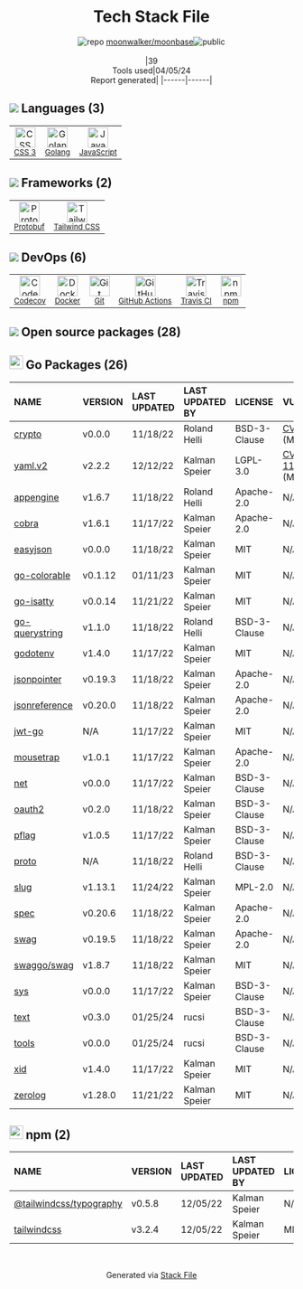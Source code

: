 <!--
&lt;--- Readme.md Snippet without images Start ---&gt;
## Tech Stack
moonwalker/moonbase is built on the following main stack:

- [Golang](http://golang.org/) – Languages
- [JavaScript](https://developer.mozilla.org/en-US/docs/Web/JavaScript) – Languages
- [Protobuf](https://developers.google.com/protocol-buffers/) – Serialization Frameworks
- [Tailwind CSS](https://tailwindcss.com) – Front-End Frameworks
- [Codecov](https://codecov.io/) – Code Coverage
- [Docker](https://www.docker.com/) – Virtual Machine Platforms & Containers
- [GitHub Actions](https://github.com/features/actions) – Continuous Integration
- [Travis CI](http://travis-ci.com/) – Continuous Integration

Full tech stack [here](/techstack.md)

&lt;--- Readme.md Snippet without images End ---&gt;

&lt;--- Readme.md Snippet with images Start ---&gt;
## Tech Stack
moonwalker/moonbase is built on the following main stack:

- <img width='25' height='25' src='https://img.stackshare.io/service/1005/O6AczwfV_400x400.png' alt='Golang'/> [Golang](http://golang.org/) – Languages
- <img width='25' height='25' src='https://img.stackshare.io/service/1209/javascript.jpeg' alt='JavaScript'/> [JavaScript](https://developer.mozilla.org/en-US/docs/Web/JavaScript) – Languages
- <img width='25' height='25' src='https://img.stackshare.io/service/4393/ma2jqJKH_400x400.png' alt='Protobuf'/> [Protobuf](https://developers.google.com/protocol-buffers/) – Serialization Frameworks
- <img width='25' height='25' src='https://img.stackshare.io/service/8158/default_660b7c41c3ba489cb581eec89c04655404258c19.png' alt='Tailwind CSS'/> [Tailwind CSS](https://tailwindcss.com) – Front-End Frameworks
- <img width='25' height='25' src='https://img.stackshare.io/service/2673/Codecov_Mark_Circle_Pink.png' alt='Codecov'/> [Codecov](https://codecov.io/) – Code Coverage
- <img width='25' height='25' src='https://img.stackshare.io/service/586/n4u37v9t_400x400.png' alt='Docker'/> [Docker](https://www.docker.com/) – Virtual Machine Platforms & Containers
- <img width='25' height='25' src='https://img.stackshare.io/service/11563/actions.png' alt='GitHub Actions'/> [GitHub Actions](https://github.com/features/actions) – Continuous Integration
- <img width='25' height='25' src='https://img.stackshare.io/service/460/Lu6cGu0z_400x400.png' alt='Travis CI'/> [Travis CI](http://travis-ci.com/) – Continuous Integration

Full tech stack [here](/techstack.md)

&lt;--- Readme.md Snippet with images End ---&gt;
-->
<div align="center">

# Tech Stack File
![](https://img.stackshare.io/repo.svg "repo") [moonwalker/moonbase](https://github.com/moonwalker/moonbase)![](https://img.stackshare.io/public_badge.svg "public")
<br/><br/>
|39<br/>Tools used|04/05/24 <br/>Report generated|
|------|------|
</div>

## <img src='https://img.stackshare.io/languages.svg'/> Languages (3)
<table><tr>
  <td align='center'>
  <img width='36' height='36' src='https://img.stackshare.io/service/6727/css.png' alt='CSS 3'>
  <br>
  <sub><a href="https://developer.mozilla.org/en-US/docs/Web/CSS/CSS3">CSS 3</a></sub>
  <br>
  <sub></sub>
</td>

<td align='center'>
  <img width='36' height='36' src='https://img.stackshare.io/service/1005/O6AczwfV_400x400.png' alt='Golang'>
  <br>
  <sub><a href="http://golang.org/">Golang</a></sub>
  <br>
  <sub></sub>
</td>

<td align='center'>
  <img width='36' height='36' src='https://img.stackshare.io/service/1209/javascript.jpeg' alt='JavaScript'>
  <br>
  <sub><a href="https://developer.mozilla.org/en-US/docs/Web/JavaScript">JavaScript</a></sub>
  <br>
  <sub></sub>
</td>

</tr>
</table>

## <img src='https://img.stackshare.io/frameworks.svg'/> Frameworks (2)
<table><tr>
  <td align='center'>
  <img width='36' height='36' src='https://img.stackshare.io/service/4393/ma2jqJKH_400x400.png' alt='Protobuf'>
  <br>
  <sub><a href="https://developers.google.com/protocol-buffers/">Protobuf</a></sub>
  <br>
  <sub></sub>
</td>

<td align='center'>
  <img width='36' height='36' src='https://img.stackshare.io/service/8158/default_660b7c41c3ba489cb581eec89c04655404258c19.png' alt='Tailwind CSS'>
  <br>
  <sub><a href="https://tailwindcss.com">Tailwind CSS</a></sub>
  <br>
  <sub></sub>
</td>

</tr>
</table>

## <img src='https://img.stackshare.io/devops.svg'/> DevOps (6)
<table><tr>
  <td align='center'>
  <img width='36' height='36' src='https://img.stackshare.io/service/2673/Codecov_Mark_Circle_Pink.png' alt='Codecov'>
  <br>
  <sub><a href="https://codecov.io/">Codecov</a></sub>
  <br>
  <sub></sub>
</td>

<td align='center'>
  <img width='36' height='36' src='https://img.stackshare.io/service/586/n4u37v9t_400x400.png' alt='Docker'>
  <br>
  <sub><a href="https://www.docker.com/">Docker</a></sub>
  <br>
  <sub></sub>
</td>

<td align='center'>
  <img width='36' height='36' src='https://img.stackshare.io/service/1046/git.png' alt='Git'>
  <br>
  <sub><a href="http://git-scm.com/">Git</a></sub>
  <br>
  <sub></sub>
</td>

<td align='center'>
  <img width='36' height='36' src='https://img.stackshare.io/service/11563/actions.png' alt='GitHub Actions'>
  <br>
  <sub><a href="https://github.com/features/actions">GitHub Actions</a></sub>
  <br>
  <sub></sub>
</td>

<td align='center'>
  <img width='36' height='36' src='https://img.stackshare.io/service/460/Lu6cGu0z_400x400.png' alt='Travis CI'>
  <br>
  <sub><a href="http://travis-ci.com/">Travis CI</a></sub>
  <br>
  <sub></sub>
</td>

<td align='center'>
  <img width='36' height='36' src='https://img.stackshare.io/service/1120/lejvzrnlpb308aftn31u.png' alt='npm'>
  <br>
  <sub><a href="https://www.npmjs.com/">npm</a></sub>
  <br>
  <sub></sub>
</td>

</tr>
</table>


## <img src='https://img.stackshare.io/group.svg' /> Open source packages (28)</h2>

## <img width='24' height='24' src='https://img.stackshare.io/service/21112/default_1346bbda8fe03e4dce5601323a3ca47a10c1ae36.png'/> Go Packages (26)

|NAME|VERSION|LAST UPDATED|LAST UPDATED BY|LICENSE|VULNERABILITIES|
|:------|:------|:------|:------|:------|:------|
|[crypto](https://pkg.go.dev/golang.org/x/crypto)|v0.0.0|11/18/22|Roland Helli |BSD-3-Clause|[CVE-2020-9283](https://github.com/advisories/GHSA-ffhg-7mh4-33c4) (Moderate)|
|[yaml.v2](https://pkg.go.dev/gopkg.in/yaml.v2)|v2.2.2|12/12/22|Kalman Speier |LGPL-3.0|[CVE-2019-11254](https://github.com/advisories/GHSA-wxc4-f4m6-wwqv) (Moderate)|
|[appengine](https://pkg.go.dev/google.golang.org/appengine)|v1.6.7|11/18/22|Roland Helli |Apache-2.0|N/A|
|[cobra](https://pkg.go.dev/github.com/spf13/cobra)|v1.6.1|11/17/22|Kalman Speier |Apache-2.0|N/A|
|[easyjson](https://pkg.go.dev/github.com/mailru/easyjson)|v0.0.0|11/18/22|Kalman Speier |MIT|N/A|
|[go-colorable](https://pkg.go.dev/github.com/mattn/go-colorable)|v0.1.12|01/11/23|Kalman Speier |MIT|N/A|
|[go-isatty](https://pkg.go.dev/github.com/mattn/go-isatty)|v0.0.14|11/21/22|Kalman Speier |MIT|N/A|
|[go-querystring](https://pkg.go.dev/github.com/google/go-querystring)|v1.1.0|11/18/22|Roland Helli |BSD-3-Clause|N/A|
|[godotenv](https://pkg.go.dev/github.com/joho/godotenv)|v1.4.0|11/17/22|Kalman Speier |MIT|N/A|
|[jsonpointer](https://pkg.go.dev/github.com/go-openapi/jsonpointer)|v0.19.3|11/18/22|Kalman Speier |Apache-2.0|N/A|
|[jsonreference](https://pkg.go.dev/github.com/go-openapi/jsonreference)|v0.20.0|11/18/22|Kalman Speier |Apache-2.0|N/A|
|[jwt-go](https://pkg.go.dev/github.com/dgrijalva/jwt-go)|N/A|11/17/22|Kalman Speier |MIT|N/A|
|[mousetrap](https://pkg.go.dev/github.com/inconshreveable/mousetrap)|v1.0.1|11/17/22|Kalman Speier |Apache-2.0|N/A|
|[net](https://pkg.go.dev/golang.org/x/net)|v0.0.0|11/17/22|Kalman Speier |BSD-3-Clause|N/A|
|[oauth2](https://pkg.go.dev/golang.org/x/oauth2)|v0.2.0|11/18/22|Kalman Speier |BSD-3-Clause|N/A|
|[pflag](https://pkg.go.dev/github.com/spf13/pflag)|v1.0.5|11/17/22|Kalman Speier |BSD-3-Clause|N/A|
|[proto](https://pkg.go.dev/github.com/golang/protobuf/proto)|N/A|11/18/22|Roland Helli |BSD-3-Clause|N/A|
|[slug](https://pkg.go.dev/github.com/gosimple/slug)|v1.13.1|11/24/22|Kalman Speier |MPL-2.0|N/A|
|[spec](https://pkg.go.dev/github.com/go-openapi/spec)|v0.20.6|11/18/22|Kalman Speier |Apache-2.0|N/A|
|[swag](https://pkg.go.dev/github.com/go-openapi/swag)|v0.19.5|11/18/22|Kalman Speier |Apache-2.0|N/A|
|[swaggo/swag](https://pkg.go.dev/github.com/swaggo/swag)|v1.8.7|11/18/22|Kalman Speier |MIT|N/A|
|[sys](https://pkg.go.dev/golang.org/x/sys)|v0.0.0|11/17/22|Kalman Speier |BSD-3-Clause|N/A|
|[text](https://pkg.go.dev/golang.org/x/text)|v0.3.0|01/25/24|rucsi |BSD-3-Clause|N/A|
|[tools](https://pkg.go.dev/golang.org/x/tools)|v0.0.0|01/25/24|rucsi |BSD-3-Clause|N/A|
|[xid](https://pkg.go.dev/github.com/rs/xid)|v1.4.0|11/17/22|Kalman Speier |MIT|N/A|
|[zerolog](https://pkg.go.dev/github.com/rs/zerolog)|v1.28.0|11/21/22|Kalman Speier |MIT|N/A|


## <img width='24' height='24' src='https://img.stackshare.io/service/1120/lejvzrnlpb308aftn31u.png'/> npm (2)

|NAME|VERSION|LAST UPDATED|LAST UPDATED BY|LICENSE|VULNERABILITIES|
|:------|:------|:------|:------|:------|:------|
|[@tailwindcss/typography](https://www.npmjs.com/@tailwindcss/typography)|v0.5.8|12/05/22|Kalman Speier |N/A|N/A|
|[tailwindcss](https://www.npmjs.com/tailwindcss)|v3.2.4|12/05/22|Kalman Speier |MIT|N/A|

<br/>
<div align='center'>

Generated via [Stack File](https://github.com/marketplace/stack-file)
